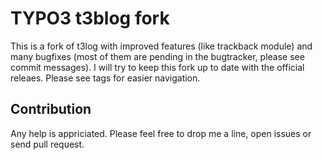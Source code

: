 TYPO3 t3blog fork
=================

This is a fork of t3log with improved features (like trackback module) and many bugfixes (most of them are pending in the bugtracker, please see commit messages).
I will try to keep this fork up to date with the official releaes. Please see tags for easier navigation.

Contribution
------------

Any help is appriciated. Please feel free to drop me a line, open issues or send pull request.